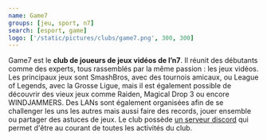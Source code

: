```yaml
---
name: Game7
groups: [jeu, sport, n7]
search: [esport, game]
logo: ['/static/pictures/clubs/game7.png', 300, 300]
---
```

Game7 est le **club de joueurs de jeux vidéos de l’n7**. Il réunit des débutants comme des experts, tous rassemblés par la même passion : les jeux vidéos. Les principaux jeux sont SmashBros, avec des tournois amicaux, ou League of Legends, avec la Grosse Ligue, mais il est également possible de découvrir des vieux jeux comme Raiden, Magical Drop 3 ou encore WINDJAMMERS. Des LANs sont également organisées afin de se challenger les uns les autres mais aussi faire des records, jouer ensemble ou partager des astuces de jeux. Le club possède [un serveur discord](https://discord.gg/CEeRy9N) qui permet d'être au courant de toutes les activités du club.
